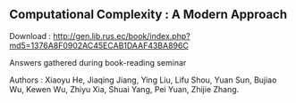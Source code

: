 ## Computational Complexity : A Modern Approach

Download : http://gen.lib.rus.ec/book/index.php?md5=1376A8F0902AC45ECAB1DAAF43BA896C

Answers gathered during book-reading seminar

Authors : Xiaoyu He, Jiaqing Jiang, Ying Liu, Lifu Shou, Yuan Sun, Bujiao Wu, Kewen Wu, Zhiyu Xia, Shuai Yang, Pei Yuan, Zhijie Zhang.
